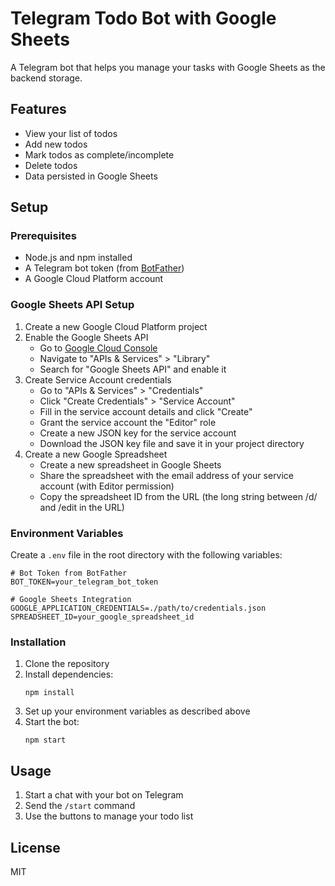 # Telegram Todo Bot with Google Sheets

A Telegram bot that helps you manage your tasks with Google Sheets as the backend storage.

## Features

- View your list of todos
- Add new todos
- Mark todos as complete/incomplete
- Delete todos
- Data persisted in Google Sheets

## Setup

### Prerequisites

- Node.js and npm installed
- A Telegram bot token (from [BotFather](https://t.me/botfather))
- A Google Cloud Platform account

### Google Sheets API Setup

1. Create a new Google Cloud Platform project
2. Enable the Google Sheets API
   - Go to [Google Cloud Console](https://console.cloud.google.com/)
   - Navigate to "APIs & Services" > "Library"
   - Search for "Google Sheets API" and enable it
3. Create Service Account credentials
   - Go to "APIs & Services" > "Credentials"
   - Click "Create Credentials" > "Service Account"
   - Fill in the service account details and click "Create"
   - Grant the service account the "Editor" role
   - Create a new JSON key for the service account
   - Download the JSON key file and save it in your project directory
4. Create a new Google Spreadsheet
   - Create a new spreadsheet in Google Sheets
   - Share the spreadsheet with the email address of your service account (with Editor permission)
   - Copy the spreadsheet ID from the URL (the long string between /d/ and /edit in the URL)

### Environment Variables

Create a `.env` file in the root directory with the following variables:

```
# Bot Token from BotFather
BOT_TOKEN=your_telegram_bot_token

# Google Sheets Integration
GOOGLE_APPLICATION_CREDENTIALS=./path/to/credentials.json
SPREADSHEET_ID=your_google_spreadsheet_id
```

### Installation

1. Clone the repository
2. Install dependencies:
   ```
   npm install
   ```
3. Set up your environment variables as described above
4. Start the bot:
   ```
   npm start
   ```

## Usage

1. Start a chat with your bot on Telegram
2. Send the `/start` command
3. Use the buttons to manage your todo list

## License

MIT
